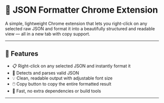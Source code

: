 # 🧩 JSON Formatter Chrome Extension

A simple, lightweight Chrome extension that lets you right-click on any selected raw JSON and format it into a beautifully structured and readable view — all in a new tab with copy support.

---

## 🔧 Features

- 📋 Right-click on any selected JSON and instantly format it
- 🧠 Detects and parses valid JSON
- 💡 Clean, readable output with adjustable font size
- 🖱️ Copy button to copy the entire formatted result
- 💨 Fast, no extra dependencies or build tools

---

